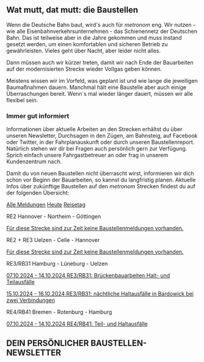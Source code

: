 Wat mutt, dat mutt: die Baustellen
----------

Wenn die Deutsche Bahn baut, wird's auch für *metronom* eng.
Wir nutzen - wie alle Eisenbahnverkehrsunternehmen - das Schienennetz der Deutschen Bahn. Das ist teilweise aber in die Jahre gekommen und muss instand gesetzt werden, um einen komfortablen und sicheren Betrieb zu gewährleisten. Vieles geht über Nacht, aber leider nicht alles.

Dann müssen auch wir kürzer treten, damit wir nach Ende der Bauarbeiten auf der modernisierten Strecke wieder Vollgas geben können.

Meistens wissen wir im Vorfeld, was geplant ist und wie lange die jeweiligen Baumaßnahmen dauern. Manchmal hält eine Baustelle aber auch einige Überraschungen bereit. Wenn´s mal wieder länger dauert, müssen wir alle flexibel sein.

### Immer gut informiert ###

Informationen über aktuelle Arbeiten an den Strecken erhältst du über unseren Newsletter, Durchsagen in den Zügen, am Bahnsteig, auf Facebook oder Twitter, in der Fahrplanauskunft oder durch unseren Baustellenreport. Natürlich stehen wir dir bei Fragen auch persönlich gern zur Verfügung. Sprich einfach unsere Fahrgastbetreuer an oder frag in unserem Kundenzentrum nach.

Damit du von neuen Baustellen nicht überrascht wirst, informieren wir dich schon vor Beginn der Bauarbeiten, so kannst du langfristig planen. Aktuelle Infos über zukünftige Baustellen auf den *metronom* Strecken findest du auf der folgenden Übersicht:

[Alle Meldungen](https://www.der-metronom.de/fahrplan/baustellen-uebersicht/)
[Heute](https://www.der-metronom.de/fahrplan/baustellen-uebersicht/)
[Reisetag](https://www.der-metronom.de/fahrplan/baustellen-uebersicht/)

RE2 Hannover - Northeim - Göttingen

[Für diese Strecke sind zur Zeit keine Baustellenmeldungen vorhanden.]()

RE2 + RE3 Uelzen - Celle - Hannover

[Für diese Strecke sind zur Zeit keine Baustellenmeldungen vorhanden.]()

RE3/RB31 Hamburg - Lüneburg - Uelzen

[07.10.2024 - 14.10.2024 RE3/RB31: Brückenbauarbeiten Halt- und Teilausfälle](https://www.der-metronom.de/baustellen/re3-rb31-brueckenbauarbeiten-halt-und-teilausfaelle/)

[15.10.2024 - 16.10.2024 RE3/RB31: nächtliche Haltausfälle in Bardowick bei zwei Verbindungen](https://www.der-metronom.de/baustellen/re3-rb31-naechtliche-haltausfaelle-in-bardowick-bei-zwei-verbindungen/)

RE4/RB41 Bremen - Rotenburg - Hamburg

[07.10.2024 - 14.10.2024 RE4/RB41: Teil- und Haltausfälle](https://www.der-metronom.de/baustellen/re4-rb41-teil-und-haltausfaelle/)

DEIN PERSÖNLICHER BAUSTELLEN-NEWSLETTER
----------
